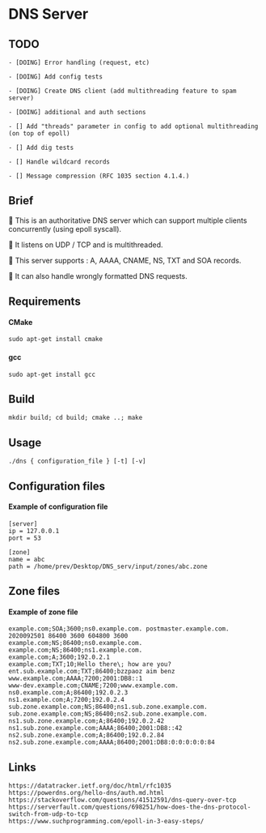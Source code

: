 # DNS Server

## TODO

    - [DOING] Error handling (request, etc)

    - [DOING] Add config tests

    - [DOING] Create DNS client (add multithreading feature to spam server)

    - [DOING] additional and auth sections

    - [] Add "threads" parameter in config to add optional multithreading (on top of epoll)

    - [] Add dig tests

    - [] Handle wildcard records

    - [] Message compression (RFC 1035 section 4.1.4.)

## Brief

📍 This is an authoritative DNS server which can support multiple clients concurrently (using epoll syscall).

📍 It listens on UDP / TCP and is multithreaded.

📍 This server supports : A, AAAA, CNAME, NS, TXT and SOA records.

📍 It can also handle wrongly formatted DNS requests.

## Requirements

#### CMake

    sudo apt-get install cmake

#### gcc

    sudo apt-get install gcc


## Build

    mkdir build; cd build; cmake ..; make

## Usage

    ./dns { configuration_file } [-t] [-v]

## Configuration files

#### Example of configuration file

    [server]
    ip = 127.0.0.1
    port = 53

    [zone]
    name = abc
    path = /home/prev/Desktop/DNS_serv/input/zones/abc.zone

## Zone files

#### Example of zone file

    example.com;SOA;3600;ns0.example.com. postmaster.example.com. 2020092501 86400 3600 604800 3600
    example.com;NS;86400;ns0.example.com.
    example.com;NS;86400;ns1.example.com.
    example.com;A;3600;192.0.2.1
    example.com;TXT;10;Hello there\; how are you?
    ent.sub.example.com;TXT;86400;bzzpaoz aim benz
    www.example.com;AAAA;7200;2001:DB8::1
    www-dev.example.com;CNAME;7200;www.example.com.
    ns0.example.com;A;86400;192.0.2.3
    ns1.example.com;A;7200;192.0.2.4
    sub.zone.example.com;NS;86400;ns1.sub.zone.example.com.
    sub.zone.example.com;NS;86400;ns2.sub.zone.example.com.
    ns1.sub.zone.example.com;A;86400;192.0.2.42
    ns1.sub.zone.example.com;AAAA;86400;2001:DB8::42
    ns2.sub.zone.example.com;A;86400;192.0.2.84
    ns2.sub.zone.example.com;AAAA;86400;2001:DB8:0:0:0:0:0:84

## Links

    https://datatracker.ietf.org/doc/html/rfc1035
    https://powerdns.org/hello-dns/auth.md.html
    https://stackoverflow.com/questions/41512591/dns-query-over-tcp
    https://serverfault.com/questions/698251/how-does-the-dns-protocol-switch-from-udp-to-tcp
    https://www.suchprogramming.com/epoll-in-3-easy-steps/
